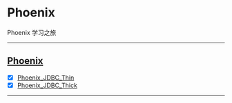 # Phoenix

Phoenix 学习之旅

-----------------------------


## [Phoenix](src/main/java/com/cpucode/phoenix)

- [x] [Phoenix_JDBC_Thin](src/main/java/com/cpucode/phoenix/thin/client/ThinClientTest.java)
- [x] [Phoenix_JDBC_Thick](src/main/java/com/cpucode/phoenix/thick/client/ThickClientTest.java)

-------------------------





